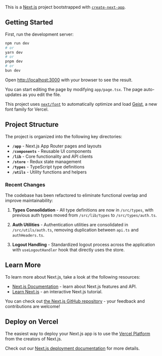 This is a [Next.js](https://nextjs.org) project bootstrapped with [`create-next-app`](https://nextjs.org/docs/app/api-reference/cli/create-next-app).

## Getting Started

First, run the development server:

```bash
npm run dev
# or
yarn dev
# or
pnpm dev
# or
bun dev
```

Open [http://localhost:3000](http://localhost:3000) with your browser to see the result.

You can start editing the page by modifying `app/page.tsx`. The page auto-updates as you edit the file.

This project uses [`next/font`](https://nextjs.org/docs/app/building-your-application/optimizing/fonts) to automatically optimize and load [Geist](https://vercel.com/font), a new font family for Vercel.

## Project Structure

The project is organized into the following key directories:

- **`/app`** - Next.js App Router pages and layouts
- **`/components`** - Reusable UI components
- **`/lib`** - Core functionality and API clients
- **`/store`** - Redux state management
- **`/types`** - TypeScript type definitions
- **`/utils`** - Utility functions and helpers

### Recent Changes

The codebase has been refactored to eliminate functional overlap and improve maintainability:

1. **Types Consolidation** - All type definitions are now in `/src/types`, with previous auth types moved from `/src/lib/types` to `/src/types/auth.ts`.

2. **Auth Utilities** - Authentication utilities are consolidated in `/src/utils/auth.ts`, removing duplication between `api.ts` and `authHeaders.ts`.

3. **Logout Handling** - Standardized logout process across the application with `useLogoutHandler` hook that directly uses the store.

## Learn More

To learn more about Next.js, take a look at the following resources:

- [Next.js Documentation](https://nextjs.org/docs) - learn about Next.js features and API.
- [Learn Next.js](https://nextjs.org/learn) - an interactive Next.js tutorial.

You can check out [the Next.js GitHub repository](https://github.com/vercel/next.js) - your feedback and contributions are welcome!

## Deploy on Vercel

The easiest way to deploy your Next.js app is to use the [Vercel Platform](https://vercel.com/new?utm_medium=default-template&filter=next.js&utm_source=create-next-app&utm_campaign=create-next-app-readme) from the creators of Next.js.

Check out our [Next.js deployment documentation](https://nextjs.org/docs/app/building-your-application/deploying) for more details.
